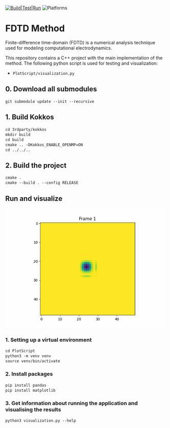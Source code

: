 [![Build|Test|Run](https://github.com/Amazingkivas/FDTD_Method/actions/workflows/main.yml/badge.svg)](https://github.com/Amazingkivas/FDTD_Method/actions/workflows/main.yml)
![Platforms](https://img.shields.io/badge/platform-linux-lightgrey.svg)

# FDTD Method

Finite-difference time-domain (FDTD) is a numerical analysis technique used for modeling computational electrodynamics. 

This repository contains a C++ project with the main implementation of the method. The following python script is used for testing and visualization:
* `PlotScript/visualization.py`

## 0. Download all submodules
  ```
  git submodule update --init --recursive
  ```
## 1. Build Kokkos
  ```
  cd 3rdparty/kokkos
  mkdir build
  cd build
  cmake .. -DKokkos_ENABLE_OPENMP=ON
  cd ../../..
  ```
## 2. Build the project
  ```
  cmake .
  cmake --build . --config RELEASE
  ```

## Run and visualize

![](https://github.com/Amazingkivas/FDTD_Method/blob/main/PlotScript/Animations/animation_Ez.gif)

### 1. Setting up a virtual environment
  ```
  cd PlotScript
  python3 -m venv venv
  source venv/bin/activate
  ```
### 2. Install packages
  ```
  pip install pandas
  pip install matplotlib
  ```
### 3. Get information about running the application and visualising the results
  ```
  python3 visualization.py --help
  ```
